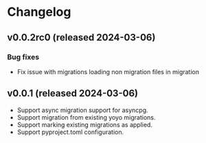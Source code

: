 # Changelog

## v0.0.2rc0 (released 2024-03-06)

### Bug fixes

- Fix issue with migrations loading non migration files in migration

## v0.0.1 (released 2024-03-06)

* Support async migration support for asyncpg.
* Support migration from existing yoyo migrations.
* Support marking existing migrations as applied.
* Support pyproject.toml configuration.
